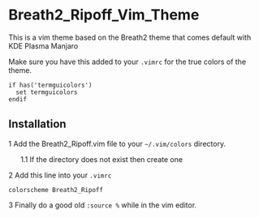 # Breath2_Ripoff_Vim_Theme
This is a vim theme based on the Breath2 theme that comes default with KDE Plasma Manjaro

Make sure you have this added to your `.vimrc` for the true colors of the theme.
```vim
if has('termguicolors')
  set termguicolors
endif
```

## Installation
1 Add the Breath2_Ripoff.vim file to your `~/.vim/colors` directory.

&nbsp;&nbsp;&nbsp;&nbsp;&nbsp;&nbsp;1.1 If the directory does not exist then create one

2 Add this line into your `.vimrc`
```vim
colorscheme Breath2_Ripoff
```

3 Finally do a good old `:source %` while in the vim editor.
